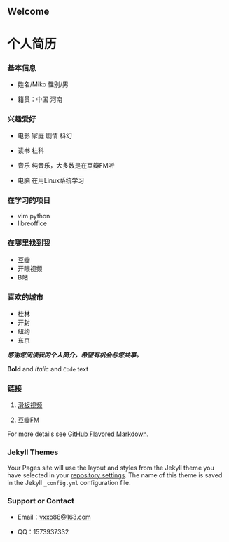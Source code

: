 ## Welcome


# 个人简历

### 基本信息

- 姓名/Miko 性别/男 

- 籍贯：中国 河南



### 兴趣爱好

- 电影 家庭 剧情 科幻

- 读书 社科

- 音乐 纯音乐，大多数是在豆瓣FM听

- 电脑 在用Linux系统学习

### 在学习的项目

- vim python
- libreoffice

### 在哪里找到我

- [豆瓣](https://www.douban.com/people/122012506/)
- 开眼视频
- B站

### 喜欢的城市

- 桂林
- 开封
- 纽约
- 东京


 **_感谢您阅读我的个人简介，希望有机会与您共事。_**
 

**Bold** and _Italic_ and `Code` text

### 链接
1. [滑板视频](https://www.eyepetizer.net/detail.html?utm_source=wechat-moments&vid=3036&resourceType=video&deviceModel=iPhone&utm_medium=share&vn=6.2.0&uid=302796229&utm_campaign=routine&udid=b0164ae2c5d29a21829e009d1105e6fa098ccc9a&vc=6802)

2. [豆瓣FM](https://douban.fm/song/2181378g86f9) 


For more details see [GitHub Flavored Markdown](https://guides.github.com/features/mastering-markdown/).

### Jekyll Themes

Your Pages site will use the layout and styles from the Jekyll theme you have selected in your [repository settings](https://github.com/miko486/miko486.github.io/settings). The name of this theme is saved in the Jekyll `_config.yml` configuration file.

### Support or Contact

- Email：vxxo88@163.com

- QQ：1573937332 
